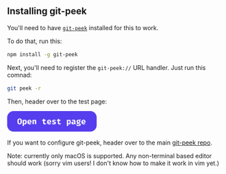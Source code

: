 ## Installing git-peek

You'll need to have [`git-peek`](https://github.com/jarred-sumner/git-peek) installed for this to work.

To do that, run this:

```bash
npm install -g git-peek
```

Next, you'll need to register the `git-peek://` URL handler. Just run this comnad:

```bash
git peek -r
```

Then, header over to the test page:

<a href="https://github.com/Jarred-Sumner/1-click-from-github-to-editor/blob/main/TEST-PAGE.md">
  <img src="./test-button-img.png" height="48" />
</a>

<br />

If you want to configure git-peek, header over to the main [git-peek repo](https://github.com/Jarred-Sumner/git-peek).

Note: currently only macOS is supported. Any non-terminal based editor should work (sorry vim users! I don't know how to make it work in vim yet.)

